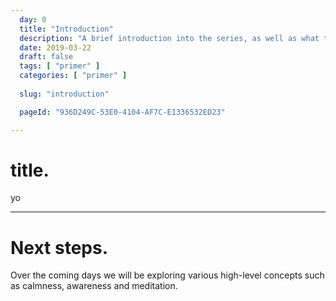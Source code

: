 ```yaml
---
  day: 0
  title: "Introduction"
  description: "A brief introduction into the series, as well as what to expect over the coming days."
  date: 2019-03-22
  draft: false
  tags: [ "primer" ]
  categories: [ "primer" ]
  
  slug: "introduction"

  pageId: "936D249C-53E0-4104-AF7C-E1336532ED23"

---
```


# title.

yo

---

# Next steps.

Over the coming days we will be exploring various high-level concepts such as calmness, awareness and meditation.

